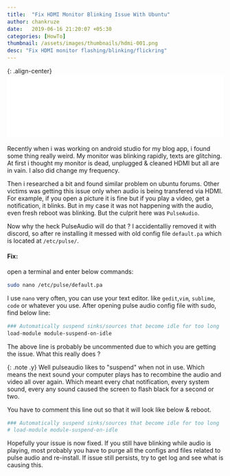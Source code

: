 ```yaml
---
title:  "Fix HDMI Monitor Blinking Issue With Ubuntu"
author: chankruze
date:   2019-06-16 21:20:07 +05:30
categories: [HowTo]
thumbnail: /assets/images/thumbnails/hdmi-001.png
desc: "Fix HDMI monitor flashing/blinking/flickring"
---
```

{: .align-center}
![featured-image](/assets/images/posts/pulseaudio-default-pa.svg)

Recently when i was working on android studio for my blog app, i found some thing really weird. My monitor was blinking rapidly, texts are glitching. At first i thought my monitor is dead, unplugged & cleaned HDMI but all are in vain. I also did change my frequency.

Then i researched a bit and found similar problem on ubuntu forums. Other victims was getting this issue only when audio is being transfered via HDMI. For example, if you open a picture it is fine but if you play a video, get a notification, it blinks. But in my case it was not happening with the audio, even fresh reboot was blinking. But the culprit here was `PulseAudio`.

Now why the heck PulseAudio will do that ? I accidentalliy removed it with discord, so after re installing it messed with old config file `default.pa` which is located at `/etc/pulse/`.

#### Fix:
open a terminal and enter below commands:

```bash
sudo nano /etc/pulse/default.pa
```

I use `nano` very often, you can use your text editor. like `gedit`,`vim`, `sublime`, `code` or whatever you use. After opening pulse audio config file with sudo, find below line:

```bash
### Automatically suspend sinks/sources that become idle for too long
load-module module-suspend-on-idle
```
The above line is probably be uncommented due to which you are getting the issue. What this really does ?

{: .note .y}
Well pulseaudio likes to "suspend" when not in use. Which means the next sound your computer plays has to recombine the audio and video all over again.
Which meant every chat notification, every system sound, every any sound caused the screen to flash black for a second or two.

You have to comment this line out so that it will look like below & reboot.

```bash
### Automatically suspend sinks/sources that become idle for too long
# load-module module-suspend-on-idle
```

Hopefully your issue is now fixed. If you still have blinking while audio is playing, most probably you have to purge all the configs and files related to pulse audio and re-install. If issue still persists, try to get log and see what is causing this.